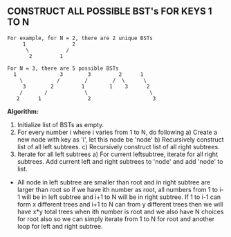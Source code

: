 ## CONSTRUCT ALL POSSIBLE BST's FOR KEYS 1 TO N

```
For example, for N = 2, there are 2 unique BSTs
     1               2  
      \            /
       2         1 

For N = 3, there are 5 possible BSTs
  1              3        3         2      1
    \           /        /        /  \      \
     3        2         1        1    3      2
    /       /            \                    \
   2      1               2                    3
```

**Algorithm:**
1. Initialize list of BSTs as empty.  
2. For every number i where i varies from 1 to N, do following
a)  Create a new node with key as 'i', let this node be 'node'
b)  Recursively construct list of all left subtrees.
c)  Recursively construct list of all right subtrees.
3. Iterate for all left subtrees
a) For current leftsubtree, iterate for all right subtrees. Add current left and right subtrees to 'node' and add      'node' to list.

- All node in left subtree are smaller than root and in right subtree are larger than root so if we have ith number as root, all numbers from 1 to i-1 will be in left subtree and i+1 to N will be in right subtree. If 1 to i-1 can form x different trees and i+1 to N can from y different trees then we will have x*y total trees when ith number is root and we also have N choices for root also so we can simply iterate from 1 to N for root and another loop for left and right subtree.

